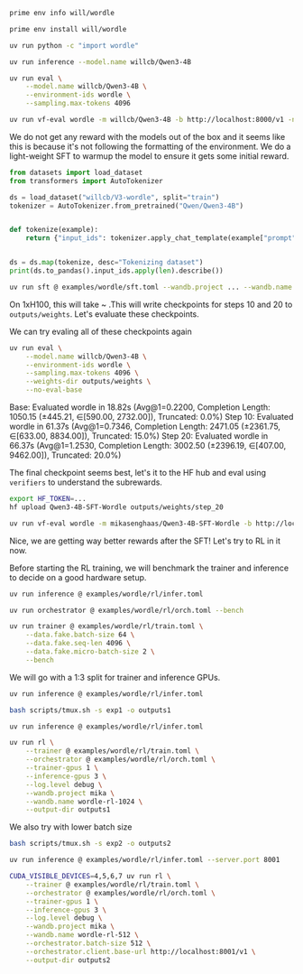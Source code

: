 
```bash
prime env info will/wordle
```

```bash
prime env install will/wordle
```

```bash
uv run python -c "import wordle"
```

```bash
uv run inference --model.name willcb/Qwen3-4B
```

```bash
uv run eval \
    --model.name willcb/Qwen3-4B \
    --environment-ids wordle \
    --sampling.max-tokens 4096
```

```bash
uv run vf-eval wordle -m willcb/Qwen3-4B -b http://localhost:8000/v1 -n 5 -r 3
```

We do not get any reward with the models out of the box and it seems like this is because it's not following the formatting of the environment. We do a light-weight SFT to warmup the model to ensure it gets some initial reward.

```python
from datasets import load_dataset
from transformers import AutoTokenizer

ds = load_dataset("willcb/V3-wordle", split="train")
tokenizer = AutoTokenizer.from_pretrained("Qwen/Qwen3-4B")


def tokenize(example):
    return {"input_ids": tokenizer.apply_chat_template(example["prompt"] + example["completion"], tokenize=True)}


ds = ds.map(tokenize, desc="Tokenizing dataset")
print(ds.to_pandas().input_ids.apply(len).describe())
```

```bash
uv run sft @ examples/wordle/sft.toml --wandb.project ... --wandb.name ...
```

On 1xH100, this will take ~ .This will write checkpoints for steps 10 and 20 to `outputs/weights`. Let's evaluate these checkpoints.

We can try evaling all of these checkpoints again

```bash
uv run eval \
    --model.name willcb/Qwen3-4B \
    --environment-ids wordle \
    --sampling.max-tokens 4096 \
    --weights-dir outputs/weights \
    --no-eval-base
```

Base: Evaluated wordle in 18.82s (Avg@1=0.2200, Completion Length: 1050.15 (±445.21, ∈[590.00, 2732.00]), Truncated: 0.0%) 
Step 10: Evaluated wordle in 61.37s (Avg@1=0.7346, Completion Length: 2471.05 (±2361.75, ∈[633.00, 8834.00]), Truncated: 15.0%)
Step 20: Evaluated wordle in 66.37s (Avg@1=1.2530, Completion Length: 3002.50 (±2396.19, ∈[407.00, 9462.00]), Truncated: 20.0%)

The final checkpoint seems best, let's it to the HF hub and eval using `verifiers` to understand the subrewards.

```bash
export HF_TOKEN=...
hf upload Qwen3-4B-SFT-Wordle outputs/weights/step_20
```

```bash
uv run vf-eval wordle -m mikasenghaas/Qwen3-4B-SFT-Wordle -b http://localhost:8000/v1 -n 5 -r 3
```

Nice, we are getting way better rewards after the SFT! Let's try to RL in it now.

Before starting the RL training, we will benchmark the trainer and inference to decide on a good hardware setup.

```bash
uv run inference @ examples/wordle/rl/infer.toml
```

```bash
uv run orchestrator @ examples/wordle/rl/orch.toml --bench
```

```bash
uv run trainer @ examples/wordle/rl/train.toml \
    --data.fake.batch-size 64 \
    --data.fake.seq-len 4096 \
    --data.fake.micro-batch-size 2 \
    --bench
```

We will go with a 1:3 split for trainer and inference GPUs.

```bash
uv run inference @ examples/wordle/rl/infer.toml
```

```bash
bash scripts/tmux.sh -s exp1 -o outputs1
```

```bash
uv run inference @ examples/wordle/rl/infer.toml
```

```bash
uv run rl \
    --trainer @ examples/wordle/rl/train.toml \
    --orchestrator @ examples/wordle/rl/orch.toml \
    --trainer-gpus 1 \
    --inference-gpus 3 \
    --log.level debug \
    --wandb.project mika \
    --wandb.name wordle-rl-1024 \
    --output-dir outputs1
```

We also try with lower batch size

```bash
bash scripts/tmux.sh -s exp2 -o outputs2
```

```bash
uv run inference @ examples/wordle/rl/infer.toml --server.port 8001
```

```bash
CUDA_VISIBLE_DEVICES=4,5,6,7 uv run rl \
    --trainer @ examples/wordle/rl/train.toml \
    --orchestrator @ examples/wordle/rl/orch.toml \
    --trainer-gpus 1 \
    --inference-gpus 3 \
    --log.level debug \
    --wandb.project mika \
    --wandb.name wordle-rl-512 \
    --orchestrator.batch-size 512 \
    --orchestrator.client.base-url http://localhost:8001/v1 \
    --output-dir outputs2
```